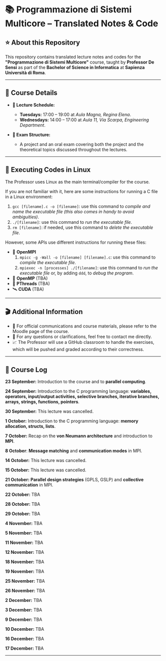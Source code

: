 # 📚 Programmazione di Sistemi Multicore – Translated Notes & Code

## ⭐ About this Repository

This repository contains translated lecture notes and codes for the **"Programmazione di Sistemi Multicore"** course, taught by **Professor De Sensi** as part of the **Bachelor of Science in Informatica** at **Sapienza Università di Roma**.

---

## 📍 Course Details

- **📅 Lecture Schedule:**
  - **Tuesdays:** 17:00 – 19:00 at *Aula Magna, Regina Elena*.
  - **Wednesdays:** 14:00 – 17:00 at *Aula 11, Via Scarpa, Engineering Department*.

- **🧪 Exam Structure:**
  - A project and an oral exam covering both the project and the theoretical topics discussed throughout the lectures.

---

## 🚨 Executing Codes in Linux

The Professor uses Linux as the main terminal/compiler for the course.

If you are not familiar with it, here are some instructions for running a C file in a Linux environment:

1) `gcc [filename].c -o [filename]`: use this command to *compile and name the executable file (this also comes in handy to avoid ambiguities)*.
2) `./[filename]`: use this command to *run the executable file*.
3) `rm [filename]`: if needed, use this command to *delete the executable file*.

However, some APIs use different instructions for running these files:

- 📮 **OpenMPI**
  1) `mpicc -g -Wall -o [filename] [filename].c`: use this command to *compile the executable file*.
  2) `mpiexec -n [processes] ./[filename]`: use this command to *run the executable file* or, by adding `ddd`, to *debug the program*.
- 🧭 **OpenMP** (TBA)
- 🐌 **PThreads** (TBA)
- 🛰 **CUDA** (TBA)

---

## 🎬 Additional Information

- 📌 For official communications and course materials, please refer to the Moodle page of the course.
- 📩 For any questions or clarifications, feel free to contact me directly.
- 📈 The Professor will use a GitHub classroom to handle the exercises, which will be pushed and graded according to their correctness.

---

## 📖 Course Log
**23 September:** Introduction to the course and to **parallel computing**.

**24 September:** Introduction to the C programming language: **variables, operators, input/output activities, selective branches, iterative branches, arrays, strings, functions, pointers**.

**30 September:** This lecture was cancelled.

**1 October:** Introduction to the C programming language: **memory allocation, structs, lists**.

**7 October:** Recap on the **von Neumann architecture** and introduction to **MPI**.

**8 October**: **Message matching** and **communication modes** in MPI.

**14 October:** This lecture was cancelled.

**15 October:** This lecture was cancelled.

**21 October:** **Parallel design strategies** (GPLS, GSLP) and **collective communication** in MPI.

**22 October:** TBA

**28 October:** TBA

**29 October:** TBA

**4 November:** TBA

**5 November:** TBA

**11 November:** TBA

**12 November:** TBA

**18 November:** TBA

**19 November:** TBA

**25 November:** TBA

**26 November:** TBA

**2 December:** TBA

**3 December:** TBA

**9 December:** TBA

**10 December:** TBA

**16 December:** TBA

**17 December:** TBA

---

